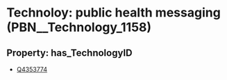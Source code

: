 # Technoloy: __public health messaging__ (PBN__Technology_1158)

## Property: has_TechnologyID

* [Q4353774](Q4353774)

